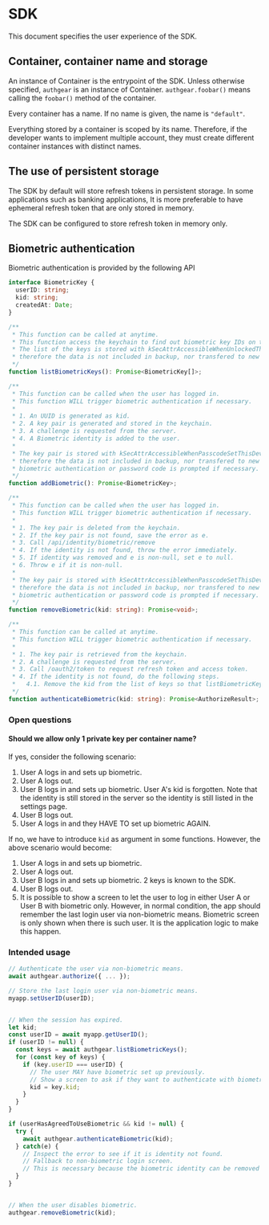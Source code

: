 # SDK

This document specifies the user experience of the SDK.

## Container, container name and storage

An instance of Container is the entrypoint of the SDK.
Unless otherwise specified, `authgear` is an instance of Container.
`authgear.foobar()` means calling the `foobar()` method of the container.

Every container has a name.
If no name is given, the name is `"default"`.

Everything stored by a container is scoped by its name.
Therefore, if the developer wants to implement multiple account,
they must create different container instances with distinct names.

## The use of persistent storage

The SDK by default will store refresh tokens in persistent storage.
In some applications such as banking applications,
It is more preferable to have ephemeral refresh token that are only stored in memory.

The SDK can be configured to store refresh token in memory only.

## Biometric authentication

Biometric authentication is provided by the following API

```typescript
interface BiometricKey {
  userID: string;
  kid: string;
  createdAt: Date;
}

/**
 * This function can be called at anytime.
 * This function access the keychain to find out biometric key IDs on this device.
 * The list of the keys is stored with kSecAttrAccessibleWhenUnlockedThisDeviceOnly,
 * therefore the data is not included in backup, nor transfered to new device.
 */
function listBiometricKeys(): Promise<BiometricKey[]>;

/**
 * This function can be called when the user has logged in.
 * This function WILL trigger biometric authentication if necessary.
 *
 * 1. An UUID is generated as kid.
 * 2. A key pair is generated and stored in the keychain.
 * 3. A challenge is requested from the server.
 * 4. A Biometric identity is added to the user.
 *
 * The key pair is stored with kSecAttrAccessibleWhenPasscodeSetThisDeviceOnly and kSecAccessControlBiometryAny,
 * therefore the data is not included in backup, nor transfered to new device,
 * biometric authentication or password code is prompted if necessary.
 */
function addBiometric(): Promise<BiometricKey>;

/**
 * This function can be called when the user has logged in.
 * This function WILL trigger biometric authentication if necessary.
 *
 * 1. The key pair is deleted from the keychain.
 * 2. If the key pair is not found, save the error as e.
 * 3. Call /api/identity/biometric/remove
 * 4. If the identity is not found, throw the error immediately.
 * 5. If identity was removed and e is non-null, set e to null.
 * 6. Throw e if it is non-null.
 *
 * The key pair is stored with kSecAttrAccessibleWhenPasscodeSetThisDeviceOnly and kSecAccessControlBiometryAny,
 * therefore the data is not included in backup, nor transfered to new device,
 * biometric authentication or password code is prompted if necessary.
 */
function removeBiometric(kid: string): Promise<void>;

/**
 * This function can be called at anytime.
 * This function WILL trigger biometric authentication if necessary.
 *
 * 1. The key pair is retrieved from the keychain.
 * 2. A challenge is requested from the server.
 * 3. Call /oauth2/token to request refresh token and access token.
 * 4. If the identity is not found, do the following steps.
 *   4.1. Remove the kid from the list of keys so that listBiometricKeys no longer includes that kid.
 */
function authenticateBiometric(kid: string): Promise<AuthorizeResult>;
```

### Open questions

#### Should we allow only 1 private key per container name?

If yes, consider the following scenario:

1. User A logs in and sets up biometric.
1. User A logs out.
1. User B logs in and sets up biometric. User A's kid is forgotten. Note that the identity is still stored in the server so the identity is still listed in the settings page.
1. User B logs out.
1. User A logs in and they HAVE TO set up biometric AGAIN.

If no, we have to introduce `kid` as argument in some functions.
However, the above scenario would become:

1. User A logs in and sets up biometric.
1. User A logs out.
1. User B logs in and sets up biometric. 2 keys is known to the SDK.
1. User B logs out.
1. It is possible to show a screen to let the user to log in either User A or User B with biometric only. However, in normal condition, the app should remember the last login user via non-biometric means. Biometric screen is only shown when there is such user. It is the application logic to make this happen.

### Intended usage

```typescript
// Authenticate the user via non-biometric means.
await authgear.authorize({ ... });

// Store the last login user via non-biometric means.
myapp.setUserID(userID);


// When the session has expired.
let kid;
const userID = await myapp.getUserID();
if (userID != null) {
  const keys = await authgear.listBiometricKeys();
  for (const key of keys) {
    if (key.userID === userID) {
      // The user MAY have biometric set up previously.
      // Show a screen to ask if they want to authenticate with biometric.
      kid = key.kid;
    }
  }
}

if (userHasAgreedToUseBiometric && kid != null) {
  try {
    await authgear.authenticateBiometric(kid);
  } catch(e) {
    // Inspect the error to see if it is identity not found.
    // Fallback to non-biometric login screen.
    // This is necessary because the biometric identity can be removed from the settings page.
  }
}


// When the user disables biometric.
authgear.removeBiometric(kid);
```
